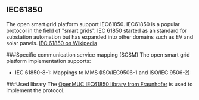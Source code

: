 ## IEC61850
The open smart grid platform support IEC61850. IEC61850 is a popular protocol in the field of "smart grids". IEC 61850 started as an standard for substation automation but has expanded into other domains such as EV and solar panels. 
[IEC 61850 on Wikipedia](https://en.wikipedia.org/wiki/IEC_61850)

###Specific communication service mapping (SCSM) 
The open smart grid platform implementation supports:
* IEC 61850-8-1: Mappings to MMS (ISO/IEC9506-1 and ISO/IEC 9506-2)

###Used library
The [OpenMUC IEC61850 library from Fraunhofer](https://www.openmuc.org/iec-61850/) is used to implement the protocol.
